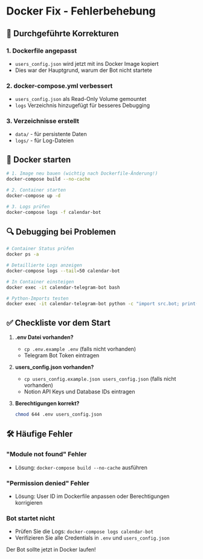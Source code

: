# Docker Fix - Fehlerbehebung

## 🔧 Durchgeführte Korrekturen

### 1. **Dockerfile angepasst**
- `users_config.json` wird jetzt mit ins Docker Image kopiert
- Dies war der Hauptgrund, warum der Bot nicht startete

### 2. **docker-compose.yml verbessert**
- `users_config.json` als Read-Only Volume gemountet
- `logs` Verzeichnis hinzugefügt für besseres Debugging

### 3. **Verzeichnisse erstellt**
- `data/` - für persistente Daten
- `logs/` - für Log-Dateien

## 🚀 Docker starten

```bash
# 1. Image neu bauen (wichtig nach Dockerfile-Änderung!)
docker-compose build --no-cache

# 2. Container starten
docker-compose up -d

# 3. Logs prüfen
docker-compose logs -f calendar-bot
```

## 🔍 Debugging bei Problemen

```bash
# Container Status prüfen
docker ps -a

# Detaillierte Logs anzeigen
docker-compose logs --tail=50 calendar-bot

# In Container einsteigen
docker exec -it calendar-telegram-bot bash

# Python-Imports testen
docker exec -it calendar-telegram-bot python -c "import src.bot; print('Import OK')"
```

## ✅ Checkliste vor dem Start

1. **.env Datei vorhanden?**
   - `cp .env.example .env` (falls nicht vorhanden)
   - Telegram Bot Token eintragen

2. **users_config.json vorhanden?**
   - `cp users_config.example.json users_config.json` (falls nicht vorhanden)
   - Notion API Keys und Database IDs eintragen

3. **Berechtigungen korrekt?**
   ```bash
   chmod 644 .env users_config.json
   ```

## 🛠️ Häufige Fehler

### "Module not found" Fehler
- Lösung: `docker-compose build --no-cache` ausführen

### "Permission denied" Fehler
- Lösung: User ID im Dockerfile anpassen oder Berechtigungen korrigieren

### Bot startet nicht
- Prüfen Sie die Logs: `docker-compose logs calendar-bot`
- Verifizieren Sie alle Credentials in `.env` und `users_config.json`

Der Bot sollte jetzt in Docker laufen!